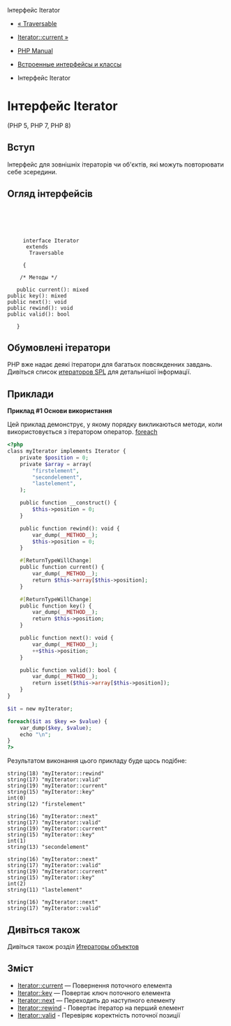 Інтерфейс Iterator

-   [« Traversable](class.traversable.html)
    
-   [Iterator::current »](iterator.current.html)
    
-   [PHP Manual](index.html)
    
-   [Встроенные интерфейсы и классы](reserved.interfaces.html)
    
-   Інтерфейс Iterator
    

# Інтерфейс Iterator

(PHP 5, PHP 7, PHP 8)

## Вступ

Інтерфейс для зовнішніх ітераторів чи об'єктів, які можуть повторювати себе зсередини.

## Огляд інтерфейсів

```classsynopsis

     
    

    
     interface Iterator
      extends
       Traversable
     
     {

    /* Методы */
    
   public current(): mixed
public key(): mixed
public next(): void
public rewind(): void
public valid(): bool

   }
```

## Обумовлені ітератори

PHP вже надає деякі ітератори для багатьох повсякденних завдань. Дивіться список [итераторов SPL](spl.iterators.html) для детальнішої інформації.

## Приклади

**Приклад #1 Основи використання**

Цей приклад демонструє, у якому порядку викликаються методи, коли використовується з ітератором оператор. [foreach](control-structures.foreach.html)

```php
<?php
class myIterator implements Iterator {
    private $position = 0;
    private $array = array(
        "firstelement",
        "secondelement",
        "lastelement",
    );

    public function __construct() {
        $this->position = 0;
    }

    public function rewind(): void {
        var_dump(__METHOD__);
        $this->position = 0;
    }

    #[ReturnTypeWillChange]
    public function current() {
        var_dump(__METHOD__);
        return $this->array[$this->position];
    }

    #[ReturnTypeWillChange]
    public function key() {
        var_dump(__METHOD__);
        return $this->position;
    }

    public function next(): void {
        var_dump(__METHOD__);
        ++$this->position;
    }

    public function valid(): bool {
        var_dump(__METHOD__);
        return isset($this->array[$this->position]);
    }
}

$it = new myIterator;

foreach($it as $key => $value) {
    var_dump($key, $value);
    echo "\n";
}
?>
```

Результатом виконання цього прикладу буде щось подібне:

```
string(18) "myIterator::rewind"
string(17) "myIterator::valid"
string(19) "myIterator::current"
string(15) "myIterator::key"
int(0)
string(12) "firstelement"

string(16) "myIterator::next"
string(17) "myIterator::valid"
string(19) "myIterator::current"
string(15) "myIterator::key"
int(1)
string(13) "secondelement"

string(16) "myIterator::next"
string(17) "myIterator::valid"
string(19) "myIterator::current"
string(15) "myIterator::key"
int(2)
string(11) "lastelement"

string(16) "myIterator::next"
string(17) "myIterator::valid"
```

## Дивіться також

Дивіться також розділ [Итераторы объектов](language.oop5.iterations.html)

## Зміст

-   [Iterator::current](iterator.current.html) — Повернення поточного елемента
-   [Iterator::key](iterator.key.html) — Повертає ключ поточного елемента
-   [Iterator::next](iterator.next.html) — Переходить до наступного елементу
-   [Iterator::rewind](iterator.rewind.html) - Повертає ітератор на перший елемент
-   [Iterator::valid](iterator.valid.html) - Перевіряє коректність поточної позиції